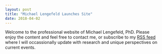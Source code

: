 ```yaml
---
layout: post
title: "Michael Lengefeld Launches Site"
date: 2018-04-02
---
```


Welcome to the professional website of Michael Lengefeld, PhD. Please enjoy the content and feel free to contact me, or subscribe to my <a href="http://resilience1.github.io/blog/atom.xml">RSS feed</a> where I will occassionally update with research and unique  perspectives on current events.

